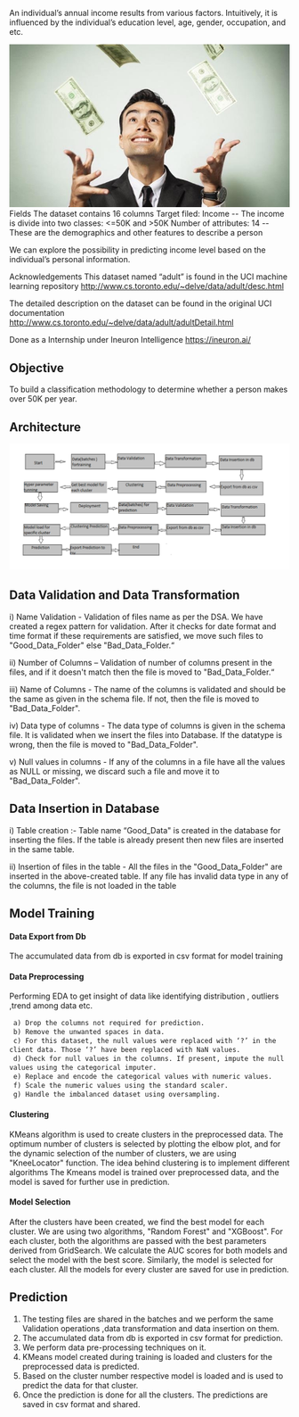 An individual’s annual income results from various factors. Intuitively, it is influenced by the individual’s education level, age, gender, occupation, and etc.

<img src="images/young-adult-make-money.jpg" width="600">
Fields
The dataset contains 16 columns
Target filed: Income
-- The income is divide into two classes: <=50K and >50K
Number of attributes: 14
-- These are the demographics and other features to describe a person

We can explore the possibility in predicting income level based on the individual’s personal information.

Acknowledgements
This dataset named “adult” is found in the UCI machine learning repository
http://www.cs.toronto.edu/~delve/data/adult/desc.html

The detailed description on the dataset can be found in the original UCI documentation
http://www.cs.toronto.edu/~delve/data/adult/adultDetail.html

Done as a Internship under Ineuron Intelligence
https://ineuron.ai/

<h2>Objective</h2>
To build a classification methodology to determine whether a person makes over 50K per year.

<h2>Architecture</h2>

<img src="images/Picture1.png" >

<h2>Data Validation and Data Transformation </h2>
<p>
i) Name Validation - Validation of files name as per the DSA. We have created a regex pattern for validation. After it checks for date format and time format if these    
   requirements are satisfied, we move such files to "Good_Data_Folder" else "Bad_Data_Folder.“

ii) Number of Columns – Validation of number of columns present in the files, and if it doesn't match then the file is moved to "Bad_Data_Folder.“

iii) Name of Columns - The name of the columns is validated and should be the same as given in the schema file. If not, then the file is moved to "Bad_Data_Folder".

iv) Data type of columns - The data type of columns is given in the schema file. It is validated when we insert the files into Database. If the datatype is wrong, then the file     is moved to "Bad_Data_Folder".

v) Null values in columns - If any of the columns in a file have all the values as NULL or missing, we discard such a file and move it to "Bad_Data_Folder".
</p>


<h2>Data Insertion in Database</h2>

i) Table creation :- Table name  “Good_Data" is created in the database for inserting the files. If the table is already present then new files are inserted in the same table.

ii) Insertion of files in the table - All the files in the "Good_Data_Folder" are inserted in the above-created table. If any file has invalid data type in any of the columns, the file is not loaded in the table 

<h2>Model Training</h2>

<h4>Data Export from Db</h4>
     The accumulated data from db is exported in csv format for model training
<h4>Data Preprocessing</h4>  
     Performing EDA to get insight of data like  identifying distribution , outliers ,trend
     among data etc.

     a)	Drop the columns not required for prediction.
     b)	Remove the unwanted spaces in data.
     c)	For this dataset, the null values were replaced with ‘?’ in the client data. Those ‘?’ have been replaced with NaN values.
     d)	Check for null values in the columns. If present, impute the null values using the categorical imputer.
     e)	Replace and encode the categorical values with numeric values.
     f)	Scale the numeric values using the standard scaler.
     g)	Handle the imbalanced dataset using oversampling.

<h4>Clustering</h4>  KMeans algorithm is used to create clusters in the preprocessed data. The optimum number of clusters is selected by plotting the elbow plot, and for the dynamic selection of the number of clusters, we are using "KneeLocator" function. The idea behind clustering is to implement different algorithms
The Kmeans model is trained over preprocessed data, and the model is saved for further use in prediction.
<h4>Model Selection</h4>  After the clusters have been created, we find the best model for each cluster. We are using two algorithms, "Random Forest" and "XGBoost". For each cluster, both the algorithms are passed with the best parameters derived from GridSearch. We calculate the AUC scores for both models and select the model with the best score. Similarly, the model is selected for each cluster. All the models for every cluster are saved for use in prediction.

<h2>Prediction</h2>
 <ol>
   <li> The testing files are shared in the batches and we perform the same Validation operations ,data transformation and data insertion on them.</li>
   <li> The accumulated data from db is exported in csv format for  prediction.</li>
   <li>  We perform data pre-processing techniques on it.</li>
   <li> KMeans model created during training is loaded and clusters for the preprocessed data is predicted.</li>
   <li> Based on the cluster number respective model is loaded and is used to predict the data for that cluster.</li>
   <li> Once the prediction is done for all the clusters. The predictions  are saved in csv format and shared.</li>
</ol>
